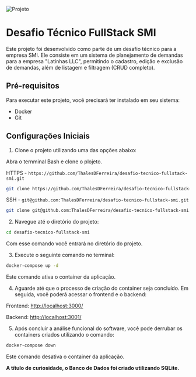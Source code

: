 
![Projeto](https://github.com/ThalesDFerreira/desafio-tecnico-fullstack-smi/assets/99926224/c9ee7b90-ba41-4056-acb0-98b5cd3144ed)

# Desafio Técnico FullStack SMI

Este projeto foi desenvolvido como parte de um desafio técnico para a empresa SMI. Ele consiste em um sistema de planejamento de demandas para a empresa "Latinhas LLC", permitindo o cadastro, edição e exclusão de demandas, além de listagem e filtragem (CRUD completo).

## Pré-requisitos

Para executar este projeto, você precisará ter instalado em seu sistema:

- Docker
- Git

## Configurações Iniciais

1. Clone o projeto utilizando uma das opções abaixo:

Abra o ternminal Bash e clone o plojeto.

HTTPS - `https://github.com/ThalesDFerreira/desafio-tecnico-fullstack-smi.git`
```bash
git clone https://github.com/ThalesDFerreira/desafio-tecnico-fullstack-smi.git
```

SSH - `git@github.com:ThalesDFerreira/desafio-tecnico-fullstack-smi.git`
```bash
git clone git@github.com:ThalesDFerreira/desafio-tecnico-fullstack-smi.git
 ```


2. Navegue até o diretório do projeto:

```bash
cd desafio-tecnico-fullstack-smi
```
Com esse comando você entrará no diretório do projeto.

3. Execute o seguinte comando no terminal:

```bash
docker-compose up -d
```
Este comando ativa o container da aplicação.

4. Aguarde até que o processo de criação do container seja concluído. Em seguida, você poderá acessar o frontend e o backend:

Frontend: [http://localhost:3000/](http://localhost:3000/)

Backend: [http://localhost:3001/](http://localhost:3001/)

5. Após concluir a análise funcional do software, você pode derrubar os containers criados utilizando o comando:

```bash
docker-compose down
```
Este comando desativa o container da aplicação.

**A título de curiosidade, o Banco de Dados foi criado utilizando SQLite.**
